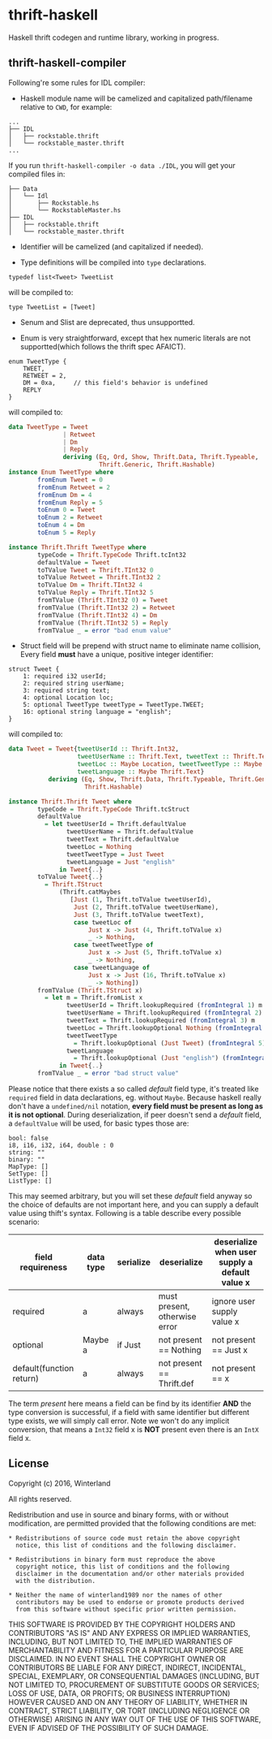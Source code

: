 thrift-haskell
==============

Haskell thrift codegen and runtime library, working in progress.

thrift-haskell-compiler
-----------------------

Following're some rules for IDL compiler:

+ Haskell module name will be camelized and capitalized path/filename relative to `CWD`, for example:

```
...
├── IDL
│   ├── rockstable.thrift
│   └── rockstable_master.thrift
...
```

If you run `thrift-haskell-compiler -o data ./IDL`, you will get your compiled files in:

```
├── Data
│   └── Idl
│       ├── Rockstable.hs
│       └── RockstableMaster.hs
├── IDL
│   ├── rockstable.thrift
│   └── rockstable_master.thrift
```

+ Identifier will be camelized (and capitalized if needed).

+ Type definitions will be compiled into `type` declarations.

```
typedef list<Tweet> TweetList
```

will be compiled to:

```
type TweetList = [Tweet]
```

+ Senum and Slist are deprecated, thus unsupportted.

+ Enum is very straightforward, except that hex numeric literals are not supportted(which follows the thrift spec AFAICT). 

```
enum TweetType {
    TWEET,
    RETWEET = 2,  
    DM = 0xa,     // this field's behavior is undefined
    REPLY
}
```

will compiled to:

```haskell
data TweetType = Tweet
               | Retweet
               | Dm
               | Reply
               deriving (Eq, Ord, Show, Thrift.Data, Thrift.Typeable,
                         Thrift.Generic, Thrift.Hashable)
instance Enum TweetType where
        fromEnum Tweet = 0
        fromEnum Retweet = 2
        fromEnum Dm = 4
        fromEnum Reply = 5
        toEnum 0 = Tweet
        toEnum 2 = Retweet
        toEnum 4 = Dm
        toEnum 5 = Reply

instance Thrift.Thrift TweetType where
        typeCode = Thrift.TypeCode Thrift.tcInt32
        defaultValue = Tweet
        toTValue Tweet = Thrift.TInt32 0
        toTValue Retweet = Thrift.TInt32 2
        toTValue Dm = Thrift.TInt32 4
        toTValue Reply = Thrift.TInt32 5
        fromTValue (Thrift.TInt32 0) = Tweet
        fromTValue (Thrift.TInt32 2) = Retweet
        fromTValue (Thrift.TInt32 4) = Dm
        fromTValue (Thrift.TInt32 5) = Reply
        fromTValue _ = error "bad enum value"
```

+ Struct field will be prepend with struct name to eliminate name collision, Every field **must** have a unique, positive integer identifier:

```
struct Tweet {
    1: required i32 userId;
    2: required string userName;
    3: required string text;
    4: optional Location loc;
    5: optional TweetType tweetType = TweetType.TWEET;
    16: optional string language = "english";
}
```

will compiled to:

```haskell
data Tweet = Tweet{tweetUserId :: Thrift.Int32,
                   tweetUserName :: Thrift.Text, tweetText :: Thrift.Text,
                   tweetLoc :: Maybe Location, tweetTweetType :: Maybe TweetType,
                   tweetLanguage :: Maybe Thrift.Text}
           deriving (Eq, Show, Thrift.Data, Thrift.Typeable, Thrift.Generic,
                     Thrift.Hashable)

instance Thrift.Thrift Tweet where
        typeCode = Thrift.TypeCode Thrift.tcStruct
        defaultValue
          = let tweetUserId = Thrift.defaultValue
                tweetUserName = Thrift.defaultValue
                tweetText = Thrift.defaultValue
                tweetLoc = Nothing
                tweetTweetType = Just Tweet
                tweetLanguage = Just "english"
              in Tweet{..}
        toTValue Tweet{..}
          = Thrift.TStruct
              (Thrift.catMaybes
                 [Just (1, Thrift.toTValue tweetUserId),
                  Just (2, Thrift.toTValue tweetUserName),
                  Just (3, Thrift.toTValue tweetText),
                  case tweetLoc of
                      Just x -> Just (4, Thrift.toTValue x)
                      _ -> Nothing,
                  case tweetTweetType of
                      Just x -> Just (5, Thrift.toTValue x)
                      _ -> Nothing,
                  case tweetLanguage of
                      Just x -> Just (16, Thrift.toTValue x)
                      _ -> Nothing])
        fromTValue (Thrift.TStruct x)
          = let m = Thrift.fromList x
                tweetUserId = Thrift.lookupRequired (fromIntegral 1) m
                tweetUserName = Thrift.lookupRequired (fromIntegral 2) m
                tweetText = Thrift.lookupRequired (fromIntegral 3) m
                tweetLoc = Thrift.lookupOptional Nothing (fromIntegral 4) m
                tweetTweetType
                  = Thrift.lookupOptional (Just Tweet) (fromIntegral 5) m
                tweetLanguage
                  = Thrift.lookupOptional (Just "english") (fromIntegral 16) m
              in Tweet{..}
        fromTValue _ = error "bad struct value"
```

Please notice that there exists a so called *default* field type, it's treated like `required` field in data declarations, eg. without `Maybe`. Because haskell really don't have a `undefined/nil` notation, **every field must be present as long as it is not optional**. During deserialization, if peer doesn't send a *default* field, a `defaultValue` will be used, for basic types those are:

```
bool: false
i8, i16, i32, i64, double : 0
string: ""
binary: "" 
MapType: []
SetType: []
ListType: []
```

This may seemed arbitrary, but you will set these *default* field anyway so the choice of defaults are not important here, and you can supply a default value using thift's syntax. Following is a table describe every possible scenario:

| field requireness  | data type | serialize | deserialize | deserialize when user supply a default value x |
| ------------------ | --------- | --------- | ----------- | ---------------------------------------------- |
| required                  | a       | always  | must present, otherwise error | ignore user supply value x |
| optional                  | Maybe a | if Just | not present == Nothing        | not present == Just x      |
| default(function return)  | a       | always  | not present == Thrift.def     | not present == x           |

The term *present* here means a field can be find by its identifier **AND** the type conversion is successful, if a field with same identifier but different type exists, we will simply call error. Note we won't do any implicit conversion, that means a `Int32` field x is **NOT** present even there is an `IntX` field x.
 
License
-------

Copyright (c) 2016, Winterland

All rights reserved.

Redistribution and use in source and binary forms, with or without
modification, are permitted provided that the following conditions are met:

    * Redistributions of source code must retain the above copyright
      notice, this list of conditions and the following disclaimer.

    * Redistributions in binary form must reproduce the above
      copyright notice, this list of conditions and the following
      disclaimer in the documentation and/or other materials provided
      with the distribution.

    * Neither the name of winterland1989 nor the names of other
      contributors may be used to endorse or promote products derived
      from this software without specific prior written permission.

THIS SOFTWARE IS PROVIDED BY THE COPYRIGHT HOLDERS AND CONTRIBUTORS
"AS IS" AND ANY EXPRESS OR IMPLIED WARRANTIES, INCLUDING, BUT NOT
LIMITED TO, THE IMPLIED WARRANTIES OF MERCHANTABILITY AND FITNESS FOR
A PARTICULAR PURPOSE ARE DISCLAIMED. IN NO EVENT SHALL THE COPYRIGHT
OWNER OR CONTRIBUTORS BE LIABLE FOR ANY DIRECT, INDIRECT, INCIDENTAL,
SPECIAL, EXEMPLARY, OR CONSEQUENTIAL DAMAGES (INCLUDING, BUT NOT
LIMITED TO, PROCUREMENT OF SUBSTITUTE GOODS OR SERVICES; LOSS OF USE,
DATA, OR PROFITS; OR BUSINESS INTERRUPTION) HOWEVER CAUSED AND ON ANY
THEORY OF LIABILITY, WHETHER IN CONTRACT, STRICT LIABILITY, OR TORT
(INCLUDING NEGLIGENCE OR OTHERWISE) ARISING IN ANY WAY OUT OF THE USE
OF THIS SOFTWARE, EVEN IF ADVISED OF THE POSSIBILITY OF SUCH DAMAGE.

